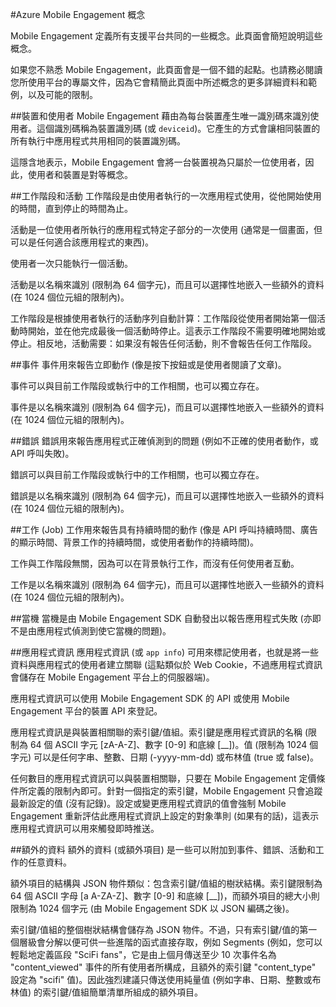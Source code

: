 <properties
	pageTitle="Mobile Engagement 概念"
	description="Mobile Engagement 概念"
	services="mobile-engagement"
	documentationCenter="mobile"
	authors="kpiteira"
	manager="dwrede"
	editor="" />

<tags
	ms.service="mobile-engagement"
	ms.workload="mobile"
	ms.tgt_pltfrm="mobile-android"
	ms.devlang="na"
	ms.topic="get-started-article"
	ms.date="01/24/2015"
	ms.author="kapiteir" />

#Azure Mobile Engagement 概念

Mobile Engagement 定義所有支援平台共同的一些概念。此頁面會簡短說明這些概念。

如果您不熟悉 Mobile Engagement，此頁面會是一個不錯的起點。也請務必閱讀您所使用平台的專屬文件，因為它會精簡此頁面中所述概念的更多詳細資料和範例，以及可能的限制。

##裝置和使用者
Mobile Engagement 藉由為每台裝置產生唯一識別碼來識別使用者。這個識別碼稱為裝置識別碼 (或 `deviceid`)。它產生的方式會讓相同裝置的所有執行中應用程式共用相同的裝置識別碼。

這隱含地表示，Mobile Engagement 會將一台裝置視為只屬於一位使用者，因此，使用者和裝置是對等概念。

##工作階段和活動
工作階段是由使用者執行的一次應用程式使用，從他開始使用的時間，直到停止的時間為止。

活動是一位使用者所執行的應用程式特定子部分的一次使用 (通常是一個畫面，但可以是任何適合該應用程式的東西)。

使用者一次只能執行一個活動。

活動是以名稱來識別 (限制為 64 個字元)，而且可以選擇性地嵌入一些額外的資料 (在 1024 個位元組的限制內)。

工作階段是根據使用者執行的活動序列自動計算：工作階段從使用者開始第一個活動時開始，並在他完成最後一個活動時停止。這表示工作階段不需要明確地開始或停止。相反地，活動需要：如果沒有報告任何活動，則不會報告任何工作階段。

##事件
事件用來報告立即動作 (像是按下按鈕或是使用者閱讀了文章)。

事件可以與目前工作階段或執行中的工作相關，也可以獨立存在。

事件是以名稱來識別 (限制為 64 個字元)，而且可以選擇性地嵌入一些額外的資料 (在 1024 個位元組的限制內)。

##錯誤
錯誤用來報告應用程式正確偵測到的問題 (例如不正確的使用者動作，或 API 呼叫失敗)。

錯誤可以與目前工作階段或執行中的工作相關，也可以獨立存在。

錯誤是以名稱來識別 (限制為 64 個字元)，而且可以選擇性地嵌入一些額外的資料 (在 1024 個位元組的限制內)。

##工作 (Job)
工作用來報告具有持續時間的動作 (像是 API 呼叫持續時間、廣告的顯示時間、背景工作的持續時間，或使用者動作的持續時間)。

工作與工作階段無關，因為可以在背景執行工作，而沒有任何使用者互動。

工作是以名稱來識別 (限制為 64 個字元)，而且可以選擇性地嵌入一些額外的資料 (在 1024 個位元組的限制內)。

##當機
當機是由 Mobile Engagement SDK 自動發出以報告應用程式失敗 (亦即不是由應用程式偵測到使它當機的問題)。

##應用程式資訊
應用程式資訊 (或 `app info`) 可用來標記使用者，也就是將一些資料與應用程式的使用者建立關聯 (這點類似於 Web Cookie，不過應用程式資訊會儲存在 Mobile Engagement 平台上的伺服器端)。

應用程式資訊可以使用 Mobile Engagement SDK 的 API 或使用 Mobile Engagement 平台的裝置 API 來登記。

應用程式資訊是與裝置相關聯的索引鍵/值組。索引鍵是應用程式資訊的名稱 (限制為 64 個 ASCII 字元 [zA-A-Z]、數字 [0-9] 和底線 [__])。值 (限制為 1024 個字元) 可以是任何字串、整數、日期 (-yyyy-mm-dd) 或布林值 (true 或 false)。

任何數目的應用程式資訊可以與裝置相關聯，只要在 Mobile Engagement 定價條件所定義的限制內即可。針對一個指定的索引鍵，Mobile Engagement 只會追蹤最新設定的值 (沒有記錄)。設定或變更應用程式資訊的值會強制 Mobile Engagement 重新評估此應用程式資訊上設定的對象準則 (如果有的話)，這表示應用程式資訊可以用來觸發即時推送。

##額外的資料
額外的資料 (或額外項目) 是一些可以附加到事件、錯誤、活動和工作的任意資料。

額外項目的結構與 JSON 物件類似：包含索引鍵/值組的樹狀結構。索引鍵限制為 64 個 ASCII 字母 [a A-ZA-Z]、數字 [0-9] 和底線 [__])，而額外項目的總大小則限制為 1024 個字元 (由 Mobile Engagement SDK 以 JSON 編碼之後)。

索引鍵/值組的整個樹狀結構會儲存為 JSON 物件。不過，只有索引鍵/值的第一個層級會分解以便可供一些進階的函式直接存取，例如 Segments (例如，您可以輕鬆地定義區段 "SciFi fans"，它是由上個月傳送至少 10 次事件名為 "content_viewed" 事件的所有使用者所構成，且額外的索引鍵 "content_type" 設定為 "scifi" 值)。因此強烈建議只傳送使用純量值 (例如字串、日期、整數或布林值) 的索引鍵/值組簡單清單所組成的額外項目。
 

<!---HONumber=July15_HO1-->